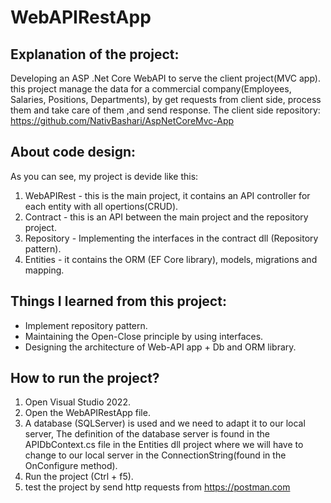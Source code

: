 # WebAPIRestApp
## Explanation of the project:
Developing an ASP .Net Core WebAPI to serve the client project(MVC app). 
this project manage the data for a commercial company(Employees, Salaries, Positions, Departments), by get requests from client side, process them and take care of them  ,and send response. 
The client side repository: https://github.com/NativBashari/AspNetCoreMvc-App
## About code design:
As you can see, my project is devide like this:
1. WebAPIRest - this is the main project, it contains an API controller for each entity with all opertions(CRUD).
2. Contract - this is an API between the main project and the repository project.
3. Repository - Implementing the interfaces in the contract dll (Repository pattern).
4. Entities - it contains the ORM (EF Core library), models, migrations and mapping.

## Things I learned from this project:
- Implement repository pattern.
- Maintaining the Open-Close principle by using interfaces.
- Designing the architecture of Web-API app + Db and ORM library.

## How to run the project?
1. Open Visual Studio 2022.
2. Open the WebAPIRestApp file.
3. A database (SQLServer) is used and we need to adapt it to our local server, The definition of the database server is found in the APIDbContext.cs file in the Entities dll project where we will have to change to our local server in the ConnectionString(found in the OnConfigure method).
4. Run the project (Ctrl + f5).
5. test the project by send http requests from https://postman.com

